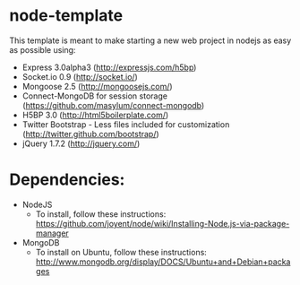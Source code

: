 node-template
=============

This template is meant to make starting a new web project in nodejs as easy as possible using:

- Express 3.0alpha3 (http://expressjs.com/h5bp)
- Socket.io 0.9 (http://socket.io/)
- Mongoose 2.5 (http://mongoosejs.com/)
- Connect-MongoDB for session storage (https://github.com/masylum/connect-mongodb)
- H5BP 3.0 (http://html5boilerplate.com/)
- Twitter Bootstrap - Less files included for customization (http://twitter.github.com/bootstrap/)
- jQuery 1.7.2 (http://jquery.com/)

Dependencies:
=============
- NodeJS
  - To install, follow these instructions: https://github.com/joyent/node/wiki/Installing-Node.js-via-package-manager
- MongoDB
  - To install on Ubuntu, follow these instructions: http://www.mongodb.org/display/DOCS/Ubuntu+and+Debian+packages